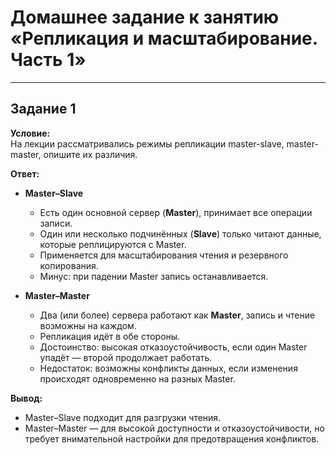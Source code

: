 # Домашнее задание к занятию «Репликация и масштабирование. Часть 1»

---

## Задание 1

**Условие:**  
На лекции рассматривались режимы репликации master-slave, master-master, опишите их различия.

**Ответ:**

- **Master–Slave**
  - Есть один основной сервер (**Master**), принимает все операции записи.
  - Один или несколько подчинённых (**Slave**) только читают данные, которые реплицируются с Master.
  - Применяется для масштабирования чтения и резервного копирования.
  - Минус: при падении Master запись останавливается.

- **Master–Master**
  - Два (или более) сервера работают как **Master**, запись и чтение возможны на каждом.
  - Репликация идёт в обе стороны.
  - Достоинство: высокая отказоустойчивость, если один Master упадёт — второй продолжает работать.
  - Недостаток: возможны конфликты данных, если изменения происходят одновременно на разных Master.

**Вывод:**  
- Master–Slave подходит для разгрузки чтения.  
- Master–Master — для высокой доступности и отказоустойчивости, но требует внимательной настройки для предотвращения конфликтов.

